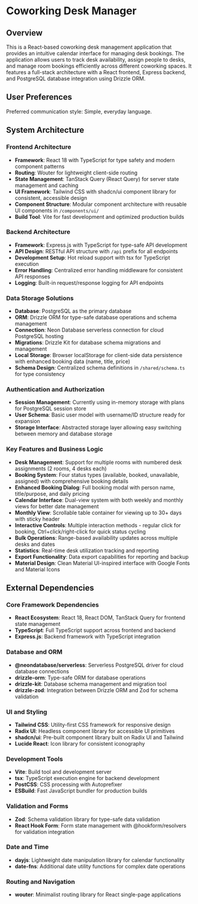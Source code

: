 # Coworking Desk Manager

## Overview

This is a React-based coworking desk management application that provides an intuitive calendar interface for managing desk bookings. The application allows users to track desk availability, assign people to desks, and manage room bookings efficiently across different coworking spaces. It features a full-stack architecture with a React frontend, Express backend, and PostgreSQL database integration using Drizzle ORM.

## User Preferences

Preferred communication style: Simple, everyday language.

## System Architecture

### Frontend Architecture
- **Framework**: React 18 with TypeScript for type safety and modern component patterns
- **Routing**: Wouter for lightweight client-side routing
- **State Management**: TanStack Query (React Query) for server state management and caching
- **UI Framework**: Tailwind CSS with shadcn/ui component library for consistent, accessible design
- **Component Structure**: Modular component architecture with reusable UI components in `/components/ui/`
- **Build Tool**: Vite for fast development and optimized production builds

### Backend Architecture
- **Framework**: Express.js with TypeScript for type-safe API development
- **API Design**: RESTful API structure with `/api` prefix for all endpoints
- **Development Setup**: Hot reload support with tsx for TypeScript execution
- **Error Handling**: Centralized error handling middleware for consistent API responses
- **Logging**: Built-in request/response logging for API endpoints

### Data Storage Solutions
- **Database**: PostgreSQL as the primary database
- **ORM**: Drizzle ORM for type-safe database operations and schema management
- **Connection**: Neon Database serverless connection for cloud PostgreSQL hosting
- **Migrations**: Drizzle Kit for database schema migrations and management
- **Local Storage**: Browser localStorage for client-side data persistence with enhanced booking data (name, title, price)
- **Schema Design**: Centralized schema definitions in `/shared/schema.ts` for type consistency

### Authentication and Authorization
- **Session Management**: Currently using in-memory storage with plans for PostgreSQL session store
- **User Schema**: Basic user model with username/ID structure ready for expansion
- **Storage Interface**: Abstracted storage layer allowing easy switching between memory and database storage

### Key Features and Business Logic
- **Desk Management**: Support for multiple rooms with numbered desk assignments (2 rooms, 4 desks each)
- **Booking System**: Four status types (available, booked, unavailable, assigned) with comprehensive booking details
- **Enhanced Booking Dialog**: Full booking modal with person name, title/purpose, and daily pricing
- **Calendar Interface**: Dual-view system with both weekly and monthly views for better date management
- **Monthly View**: Scrollable table container for viewing up to 30+ days with sticky header
- **Interactive Controls**: Multiple interaction methods - regular click for booking, Ctrl+click/right-click for quick status cycling
- **Bulk Operations**: Range-based availability updates across multiple desks and dates
- **Statistics**: Real-time desk utilization tracking and reporting
- **Export Functionality**: Data export capabilities for reporting and backup
- **Material Design**: Clean Material UI-inspired interface with Google Fonts and Material Icons

## External Dependencies

### Core Framework Dependencies
- **React Ecosystem**: React 18, React DOM, TanStack Query for frontend state management
- **TypeScript**: Full TypeScript support across frontend and backend
- **Express.js**: Backend framework with TypeScript integration

### Database and ORM
- **@neondatabase/serverless**: Serverless PostgreSQL driver for cloud database connections
- **drizzle-orm**: Type-safe ORM for database operations
- **drizzle-kit**: Database schema management and migration tool
- **drizzle-zod**: Integration between Drizzle ORM and Zod for schema validation

### UI and Styling
- **Tailwind CSS**: Utility-first CSS framework for responsive design
- **Radix UI**: Headless component library for accessible UI primitives
- **shadcn/ui**: Pre-built component library built on Radix UI and Tailwind
- **Lucide React**: Icon library for consistent iconography

### Development Tools
- **Vite**: Build tool and development server
- **tsx**: TypeScript execution engine for backend development
- **PostCSS**: CSS processing with Autoprefixer
- **ESBuild**: Fast JavaScript bundler for production builds

### Validation and Forms
- **Zod**: Schema validation library for type-safe data validation
- **React Hook Form**: Form state management with @hookform/resolvers for validation integration

### Date and Time
- **dayjs**: Lightweight date manipulation library for calendar functionality
- **date-fns**: Additional date utility functions for complex date operations

### Routing and Navigation
- **wouter**: Minimalist routing library for React single-page applications